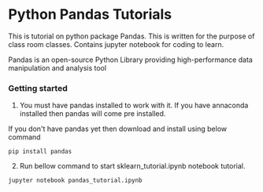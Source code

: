 # Python Pandas Tutorials
This is tutorial on python package Pandas. This is written for the purpose of class room classes. Contains jupyter notebook for coding to learn.

Pandas is an open-source Python Library providing high-performance data manipulation and analysis tool

### Getting started

1. You must have pandas installed to work with it. If you have annaconda installed then pandas will come pre installed.

If you don't have pandas yet then download and install using below command

```
pip install pandas
```

2. Run bellow command to start sklearn_tutorial.ipynb notebook tutorial.

```
jupyter notebook pandas_tutorial.ipynb
```
